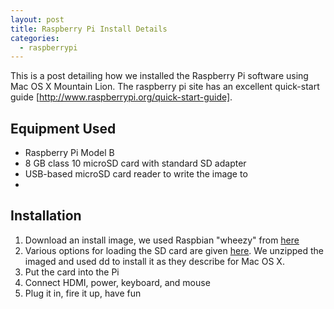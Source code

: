 ```yaml
---
layout: post
title: Raspberry Pi Install Details
categories:
  - raspberrypi
---
```

This is a post detailing how we installed the Raspberry Pi software using Mac OS X Mountain Lion.
The raspberry pi site has an excellent quick-start guide [http://www.raspberrypi.org/quick-start-guide].

## Equipment Used ##

* Raspberry Pi Model B
* 8 GB class 10 microSD card with standard SD adapter
* USB-based microSD card reader to write the image to
* 


## Installation ##

1. Download an install image, we used Raspbian "wheezy" from [here](http://www.raspberrypi.org/downloads)
2. Various options for loading the SD card are given [here](http://elinux.org/RPi_Easy_SD_Card_Setup).  We unzipped the imaged and used dd to install it as they describe for Mac OS X.
3. Put the card into the Pi
4. Connect HDMI, power, keyboard, and mouse
5. Plug it in, fire it up, have fun
    

